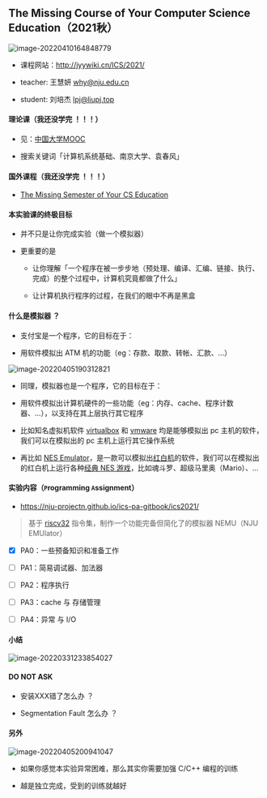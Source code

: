 ## The Missing Course of Your Computer Science Education（2021秋）

![image-20220410164848779](https://aliyun-oss-lpj.oss-cn-qingdao.aliyuncs.com/images/by-picgo/image-20220410164848779.png)

- 课程网站：http://jyywiki.cn/ICS/2021/

- teacher: 王慧妍 why@nju.edu.cn

- student: 刘培杰 lpj@liupj.top

#### 理论课（我还没学完 ！！！）

- 见：[中国大学MOOC](https://www.icourse163.org/)

- 搜索关键词「计算机系统基础、南京大学、袁春风」

#### 国外课程（我还没学完 ！！！）

- [The Missing Semester of Your CS Education](https://missing.csail.mit.edu/)

#### 本实验课的终极目标

- 并不只是让你完成实验（做一个模拟器）

- 更重要的是

  - 让你理解「一个程序在被一步步地（预处理、编译、汇编、链接、执行、完成）的整个过程中，计算机究竟都做了什么」

  - 让计算机执行程序的过程，在我们的眼中不再是黑盒

#### 什么是模拟器 ？

- 支付宝是一个程序，它的目标在于：

- 用软件模拟出 ATM 机的功能（eg：存款、取款、转帐、汇款、...）

![image-20220405190312821](https://aliyun-oss-lpj.oss-cn-qingdao.aliyuncs.com/images/by-picgo/image-20220405190312821.png)

- 同理，模拟器也是一个程序，它的目标在于：

- 用软件模拟出计算机硬件的一些功能（eg：内存、cache、程序计数器、...），以支持在其上层执行其它程序

- 比如知名虚拟机软件 [virtualbox](https://www.virtualbox.org/) 和 [vmware](https://www.vmware.com/) 均是能够模拟出 pc 主机的软件，我们可以在模拟出的 pc 主机上运行其它操作系统

- 再比如 [NES Emulator](https://www.emulator-zone.com/doc.php/nes/)，是一款可以模拟出[红白机](https://baike.baidu.com/item/%E7%BA%A2%E7%99%BD%E6%9C%BA/4443886)的软件，我们可以在模拟出的红白机上运行各种[经典 NES 游戏](https://github.com/Brannua/nes-games)，比如魂斗罗、超级马里奥（Mario）、...

#### 实验内容（`P`rogramming `A`ssignment）

- https://nju-projectn.github.io/ics-pa-gitbook/ics2021/

> 基于 [riscv32](https://nju-projectn.github.io/ics-pa-gitbook/ics2021/#%E5%AE%98%E6%96%B9%E6%89%8B%E5%86%8C) 指令集，制作一个功能完备但简化了的模拟器 NEMU（NJU EMUlator）

- [x] PA0：一些预备知识和准备工作

- [ ] PA1：简易调试器、加法器

- [ ] PA2：程序执行

- [ ] PA3：cache 与 存储管理

- [ ] PA4：异常 与 I/O

#### 小结

![image-20220331233854027](https://aliyun-oss-lpj.oss-cn-qingdao.aliyuncs.com/images/by-picgo/image-20220331233854027.png)

#### DO NOT ASK

- 安装XXX错了怎么办 ？

- Segmentation Fault 怎么办 ？

#### 另外

![image-20220405200941047](https://aliyun-oss-lpj.oss-cn-qingdao.aliyuncs.com/images/by-picgo/image-20220405200941047.png)

- 如果你感觉本实验异常困难，那么其实你需要加强 C/C++ 编程的训练

- 越是独立完成，受到的训练就越好
